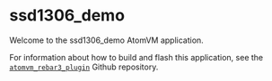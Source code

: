 <!--
 Copyright 2025 <stefan@sreinhold.com>

 SPDX-License-Identifier: Apache-2.0 OR LGPL-2.1-or-later
-->
# ssd1306_demo

Welcome to the ssd1306_demo AtomVM application.

For information about how to build and flash this application, see the [`atomvm_rebar3_plugin`](https://github.com/atomvm/atomvm_rebar3_plugin) Github repository.
